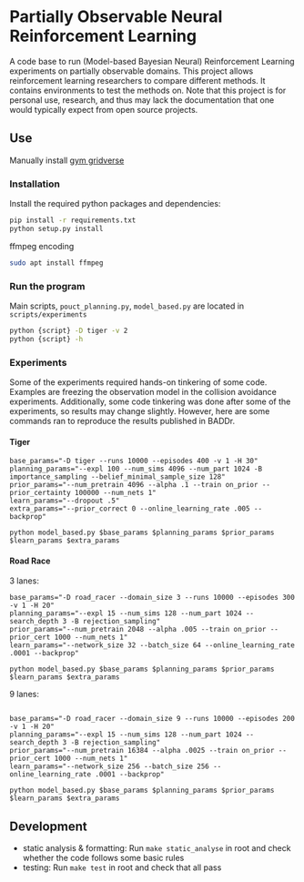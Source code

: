 # Partially Observable Neural Reinforcement Learning

A code base to run (Model-based Bayesian Neural) Reinforcement Learning
experiments on partially observable domains. This project allows reinforcement
learning researchers to compare different methods. It contains environments to
test the methods on. Note that this project is for personal use, research, and
thus may lack the documentation that one would typically expect from open
source projects.

## Use

Manually install [gym gridverse](https://github.com/abaisero/gym-gridverse)

### Installation

Install the required python packages and dependencies:

```bash
pip install -r requirements.txt
python setup.py install
```

ffmpeg encoding

```bash
sudo apt install ffmpeg
```

### Run the program

Main scripts, `pouct_planning.py`, `model_based.py` are located in
`scripts/experiments`

```bash
python {script} -D tiger -v 2
python {script} -h
```

### Experiments

Some of the experiments required hands-on tinkering of some code. Examples are
freezing the observation model in the collision avoidance experiments.
Additionally, some code tinkering was done after some of the experiments, so
results may change slightly. However, here are some commands ran to reproduce
the results published in BADDr.

####  Tiger

```shell
base_params="-D tiger --runs 10000 --episodes 400 -v 1 -H 30"
planning_params="--expl 100 --num_sims 4096 --num_part 1024 -B importance_sampling --belief_minimal_sample_size 128"
prior_params="--num_pretrain 4096 --alpha .1 --train on_prior --prior_certainty 100000 --num_nets 1"
learn_params="--dropout .5"
extra_params="--prior_correct 0 --online_learning_rate .005 --backprop"

python model_based.py $base_params $planning_params $prior_params $learn_params $extra_params
```

####  Road Race

3 lanes:
```shell
base_params="-D road_racer --domain_size 3 --runs 10000 --episodes 300 -v 1 -H 20"
planning_params="--expl 15 --num_sims 128 --num_part 1024 --search_depth 3 -B rejection_sampling"
prior_params="--num_pretrain 2048 --alpha .005 --train on_prior --prior_cert 1000 --num_nets 1"
learn_params="--network_size 32 --batch_size 64 --online_learning_rate .0001 --backprop"

python model_based.py $base_params $planning_params $prior_params $learn_params $extra_params
```

9 lanes:
```shell

base_params="-D road_racer --domain_size 9 --runs 10000 --episodes 200 -v 1 -H 20"
planning_params="--expl 15 --num_sims 128 --num_part 1024 --search_depth 3 -B rejection_sampling"
prior_params="--num_pretrain 16384 --alpha .0025 --train on_prior --prior_cert 1000 --num_nets 1"
learn_params="--network_size 256 --batch_size 256 --online_learning_rate .0001 --backprop"

python model_based.py $base_params $planning_params $prior_params $learn_params $extra_params
```

## Development

* static analysis & formatting: Run `make static_analyse` in root and check
  whether the code follows some basic rules
* testing: Run `make test` in root and check that all pass
